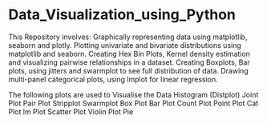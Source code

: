 # Data_Visualization_using_Python
This Repository involves:  Graphically representing data using matplotlib, seaborn and plotly.
Plotting univariate and bivariate distributions using matplotlib and seaborn. 
Creating Hex Bin Plots, Kernel density estimation and visualizing pairwise relationships in a dataset.
Creating Boxplots, Bar plots, using jitters and swarmplot to see full distribution of data.
Drawing multi-panel categorical plots, using lmplot for linear regression.

The following plots are used to Visualise the Data
Histogram (Distplot) 
Joint Plot
Pair Plot
Stripplot
Swarmplot
Box Plot
Bar Plot
Count Plot
Point Plot
Cat Plot
lm Plot
Scatter Plot
Violin Plot
Pie 
